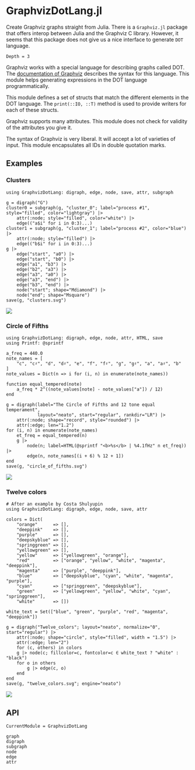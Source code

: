 # GraphvizDotLang.jl
Create Graphviz graphs straight from Julia. There is a `Graphviz.jl` package that offers interop between Julia and the Graphviz C library. However, it seems that this package does not give us a nice interface to generate `DOT` language.

```@contents
Depth = 3
```

Graphviz works with a special language for describing graphs called DOT. The [documentation of Graphviz](https://graphviz.org/doc/info/lang.html) describes the syntax for this language. This module helps generating expressions in the DOT language programmatically.

This module defines a set of structs that match the different elements in the DOT language. The `print(::IO, ::T)` method is used to provide writers for each of these structs.

Graphviz supports many attributes. This module does not check for validity of the attributes you give it.

The syntax of Graphviz is very liberal. It will accept a lot of varieties of input. This module encapsulates all IDs in double quotation marks.


## Examples
### Clusters
```@example
using GraphvizDotLang: digraph, edge, node, save, attr, subgraph

g = digraph("G")
cluster0 = subgraph(g, "cluster_0"; label="process #1", style="filled", color="lightgray") |>
    attr(:node; style="filled", color="white") |>
    edge(("a$i" for i in 0:3)...)
cluster1 = subgraph(g, "cluster_1"; label="process #2", color="blue") |>
    attr(:node; style="filled") |>
    edge(("b$i" for i in 0:3)...)
g |>
    edge("start", "a0") |>
    edge("start", "b0") |>
    edge("a1", "b3") |>
    edge("b2", "a3") |>
    edge("a3", "a0") |>
    edge("a3", "end") |>
    edge("b3", "end") |>
    node("start"; shape="Mdiamond") |>
    node("end"; shape="Msquare")
save(g, "clusters.svg")
```

![](clusters.svg)

### Circle of Fifths
```@example
using GraphvizDotLang: digraph, edge, node, attr, HTML, save
using Printf: @sprintf

a_freq = 440.0
note_names = [
    "c", "c♯", "d", "d♯", "e", "f", "f♯", "g", "g♯", "a", "a♯", "b"
]
note_values = Dict(n => i for (i, n) in enumerate(note_names))

function equal_tempered(note)
    a_freq * 2^((note_values[note] - note_values["a"]) / 12)
end

g = digraph(label="The Circle of Fifths and 12 tone equal temperament",
            layout="neato", start="regular", rankdir="LR") |>
    attr(:node; shape="record", style="rounded") |>
    attr(:edge; len="1.2")
for (i, n) in enumerate(note_names)
    et_freq = equal_tempered(n)
    g |>
        node(n; label=HTML(@sprintf "<b>%s</b> | %4.1fHz" n et_freq)) |>
        edge(n, note_names[(i + 6) % 12 + 1])
end
save(g, "circle_of_fifths.svg")
```

![](circle_of_fifths.svg)

### Twelve colors
```@example
# After an example by Costa Shulyupin
using GraphvizDotLang: digraph, edge, node, save, attr

colors = Dict(
    "orange"      => [],
    "deeppink"    => [],
    "purple"      => [],
    "deepskyblue" => [],
    "springgreen" => [],
    "yellowgreen" => [],
    "yellow"      => ["yellowgreen", "orange"],
    "red"         => ["orange", "yellow", "white", "magenta", "deeppink"],
    "magenta"     => ["purple", "deeppink"],
    "blue"        => ["deepskyblue", "cyan", "white", "magenta", "purple"],
    "cyan"        => ["springgreen", "deepskyblue"],
    "green"       => ["yellowgreen", "yellow", "white", "cyan", "springgreen"],
    "white"       => [])

white_text = Set(["blue", "green", "purple", "red", "magenta", "deeppink"])

g = digraph("Twelve_colors"; layout="neato", normalize="0", start="regular") |>
    attr(:node; shape="circle", style="filled", width = "1.5") |>
    attr(:edge; len="2")
    for (c, others) in colors
    g |> node(c; fillcolor=c, fontcolor=c ∈ white_text ? "white" : "black")
    for o in others
        g |> edge(c, o)
    end
end
save(g, "twelve_colors.svg"; engine="neato")
```

![](twelve_colors.svg)

## API
```@meta
CurrentModule = GraphvizDotLang
```

```@docs
graph
digraph
subgraph
node
edge
attr
```